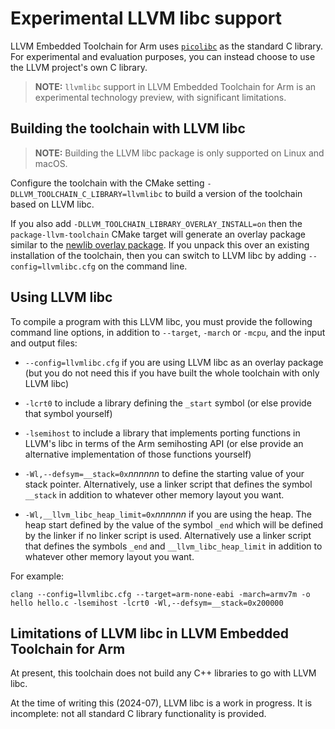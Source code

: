 # Experimental LLVM libc support

LLVM Embedded Toolchain for Arm uses
[`picolibc`](https://github.com/picolibc/picolibc) as the standard C
library. For experimental and evaluation purposes, you can instead
choose to use the LLVM project's own C library.

> **NOTE:** `llvmlibc` support in LLVM Embedded Toolchain for Arm is
> an experimental technology preview, with significant limitations.

## Building the toolchain with LLVM libc

> **NOTE:** Building the LLVM libc package is only supported on Linux
> and macOS.

Configure the toolchain with the CMake setting
`-DLLVM_TOOLCHAIN_C_LIBRARY=llvmlibc` to build a version of the
toolchain based on LLVM libc.

If you also add `-DLLVM_TOOLCHAIN_LIBRARY_OVERLAY_INSTALL=on` then the
`package-llvm-toolchain` CMake target will generate an overlay package
similar to the [newlib overlay
package](https://github.com/ARM-software/LLVM-embedded-toolchain-for-Arm/blob/main/docs/newlib.md).
If you unpack this over an existing installation of the toolchain,
then you can switch to LLVM libc by adding `--config=llvmlibc.cfg` on
the command line.

## Using LLVM libc

To compile a program with this LLVM libc, you must provide the
following command line options, in addition to `--target`, `-march` or
`-mcpu`, and the input and output files:

* `--config=llvmlibc.cfg` if you are using LLVM libc as an overlay
  package (but you do not need this if you have built the whole
  toolchain with only LLVM libc)

* `-lcrt0` to include a library defining the `_start` symbol (or else
  provide that symbol yourself)

* `-lsemihost` to include a library that implements porting functions
  in LLVM's libc in terms of the Arm semihosting API (or else provide
  an alternative implementation of those functions yourself)

* `-Wl,--defsym=__stack=0x`_nnnnnn_ to define the starting value of
  your stack pointer. Alternatively, use a linker script that defines
  the symbol `__stack` in addition to whatever other memory layout you
  want.

* `-Wl,__llvm_libc_heap_limit=0x`_nnnnnn_ if you are using the heap.
  The heap start defined by the value of the symbol `_end` which will
  be defined by the linker if no linker script is used. Alternatively
  use a linker script that defines the symbols `_end` and
  `__llvm_libc_heap_limit` in addition to whatever other memory layout
  you want.

For example:

```
clang --config=llvmlibc.cfg --target=arm-none-eabi -march=armv7m -o hello hello.c -lsemihost -lcrt0 -Wl,--defsym=__stack=0x200000
```

## Limitations of LLVM libc in LLVM Embedded Toolchain for Arm

At present, this toolchain does not build any C++ libraries to go with
LLVM libc.

At the time of writing this (2024-07), LLVM libc is a work in
progress. It is incomplete: not all standard C library functionality
is provided.
